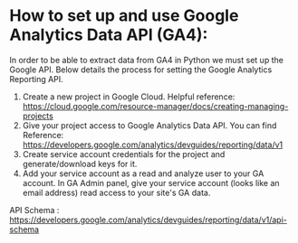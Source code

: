 
# How to set up and use Google Analytics Data API (GA4):

In order to be able to extract data from GA4 in Python we must set up the Google API. Below details the process for setting the Google Analytics Reporting API.

1) Create a new project in Google Cloud. Helpful reference: https://cloud.google.com/resource-manager/docs/creating-managing-projects
2) Give your project access to Google Analytics Data API. You can find Reference: https://developers.google.com/analytics/devguides/reporting/data/v1
3) Create service account credentials for the project and generate/download keys for it.
4) Add your service account as a read and analyze user to your GA account. In GA Admin panel, give your service account (looks like an email address) read access to your site's GA data.


API Schema : https://developers.google.com/analytics/devguides/reporting/data/v1/api-schema
